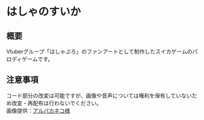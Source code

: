 # はしゃのすいか
## 概要
Vtuberグループ「はしゃぷろ」のファンアートとして制作したスイカゲームのパロディゲームです。
## 注意事項
コード部分の改変は可能ですが、画像や音声については権利を保有していないため改変・再配布は行わないでください。  
画像提供：[アルパカネコ様](https://twitter.com/foxtailgrass10)
